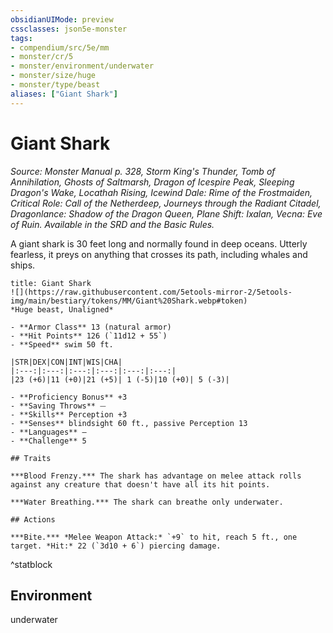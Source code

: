 ```yaml
---
obsidianUIMode: preview
cssclasses: json5e-monster
tags:
- compendium/src/5e/mm
- monster/cr/5
- monster/environment/underwater
- monster/size/huge
- monster/type/beast
aliases: ["Giant Shark"]
---
```

# Giant Shark
*Source: Monster Manual p. 328, Storm King's Thunder, Tomb of Annihilation, Ghosts of Saltmarsh, Dragon of Icespire Peak, Sleeping Dragon's Wake, Locathah Rising, Icewind Dale: Rime of the Frostmaiden, Critical Role: Call of the Netherdeep, Journeys through the Radiant Citadel, Dragonlance: Shadow of the Dragon Queen, Plane Shift: Ixalan, Vecna: Eve of Ruin. Available in the SRD and the Basic Rules.*  

A giant shark is 30 feet long and normally found in deep oceans. Utterly fearless, it preys on anything that crosses its path, including whales and ships.

```ad-statblock
title: Giant Shark
![](https://raw.githubusercontent.com/5etools-mirror-2/5etools-img/main/bestiary/tokens/MM/Giant%20Shark.webp#token)
*Huge beast, Unaligned*

- **Armor Class** 13 (natural armor)
- **Hit Points** 126 (`11d12 + 55`)
- **Speed** swim 50 ft.

|STR|DEX|CON|INT|WIS|CHA|
|:---:|:---:|:---:|:---:|:---:|:---:|
|23 (+6)|11 (+0)|21 (+5)| 1 (-5)|10 (+0)| 5 (-3)|

- **Proficiency Bonus** +3
- **Saving Throws** ⏤
- **Skills** Perception +3
- **Senses** blindsight 60 ft., passive Perception 13
- **Languages** —
- **Challenge** 5

## Traits

***Blood Frenzy.*** The shark has advantage on melee attack rolls against any creature that doesn't have all its hit points.

***Water Breathing.*** The shark can breathe only underwater.

## Actions

***Bite.*** *Melee Weapon Attack:* `+9` to hit, reach 5 ft., one target. *Hit:* 22 (`3d10 + 6`) piercing damage.
```
^statblock

## Environment

underwater